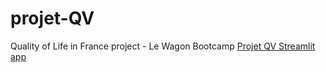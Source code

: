 # projet-QV
Quality of Life in France project - Le Wagon Bootcamp
[Projet QV Streamlit app](https://projet-qv.streamlit.app)

